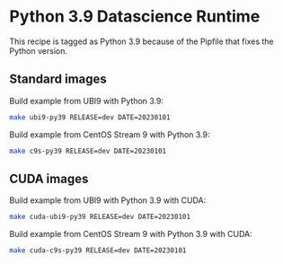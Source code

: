 # Python 3.9 Datascience Runtime

This recipe is tagged as Python 3.9 because of the Pipfile that fixes the Python version.

## Standard images

Build example from UBI9 with Python 3.9:

```bash
make ubi9-py39 RELEASE=dev DATE=20230101
```

Build example from CentOS Stream 9 with Python 3.9:

```bash
make c9s-py39 RELEASE=dev DATE=20230101
```

## CUDA images

Build example from UBI9 with Python 3.9 with CUDA:

```bash
make cuda-ubi9-py39 RELEASE=dev DATE=20230101
```

Build example from CentOS Stream 9 with Python 3.9 with CUDA:

```bash
make cuda-c9s-py39 RELEASE=dev DATE=20230101
```
